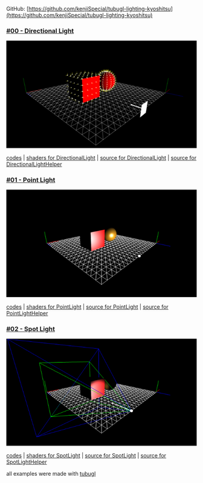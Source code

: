 

GitHub: [https://github.com/kenjiSpecial/tubugl-lighting-kyoshitsu](https://github.com/kenjiSpecial/tubugl-lighting-kyoshitsu)

### [#00 - Directional Light](./00/index.html)

[![](./00/thumbnail.png)](./00/index.html)

[codes](https://github.com/kenjiSpecial/tubugl-lighting-kyoshitsu/tree/master/examples/00-directionalLight) | [shaders for DirectionalLight](https://github.com/kenjiSpecial/tubugl-lighting-kyoshitsu/tree/master/src/directionalLighting) | [source for DirectionalLight](https://github.com/kenjiSpecial/tubugl-lighting-kyoshitsu/blob/master/src/directionalLight.js) | [source for DirectionalLightHelper](https://github.com/kenjiSpecial/tubugl-lighting-kyoshitsu/blob/master/src/directionalLightHelper.js)


### [#01 - Point Light](./01/index.html)

[![](./01/thumbnail.png)](./01/index.html)

[codes](https://github.com/kenjiSpecial/tubugl-lighting-kyoshitsu/tree/master/examples/01-pointLight) | [shaders for PointLight](https://github.com/kenjiSpecial/tubugl-lighting-kyoshitsu/tree/master/src/pointLighting) | [source for PointLight](https://github.com/kenjiSpecial/tubugl-lighting-kyoshitsu/blob/master/src/pointLight.js) | [source for PointLightHelper](https://github.com/kenjiSpecial/tubugl-lighting-kyoshitsu/blob/master/src/pointLightHelper.js)

### [#02 - Spot Light](./02/index.html)

[![](./02/thumbnail.png)](./02/index.html)

[codes](https://github.com/kenjiSpecial/tubugl-lighting-kyoshitsu/tree/master/examples/02-spotLight) | [shaders for SpotLight](https://github.com/kenjiSpecial/tubugl-lighting-kyoshitsu/tree/master/src/spotLighting) | [source for SpotLight](https://github.com/kenjiSpecial/tubugl-lighting-kyoshitsu/blob/master/src/spotLight.js) | [source for SpotLightHelper](https://github.com/kenjiSpecial/tubugl-lighting-kyoshitsu/blob/master/src/spotLightHelper.js)


all examples were made with [tubugl](https://github.com/kenjiSpecial/tubugl)